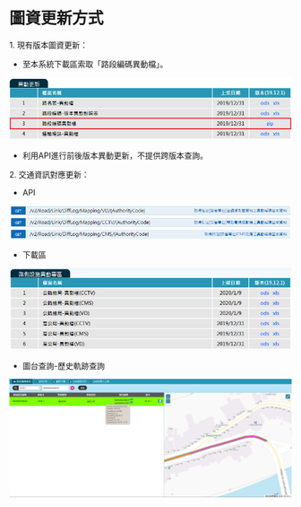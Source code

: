 # 圖資更新方式

1\. 現有版本圖資更新：

* 至本系統下載區索取「路段編碼異動檔」。

![](016.png)

* 利用API進行前後版本異動更新，不提供跨版本查詢。

2\. 交通資訊對應更新：

* API

![](017.png)

* 下載區

![](018.PNG)

* 圖台查詢-歷史軌跡查詢

![](019.PNG)
